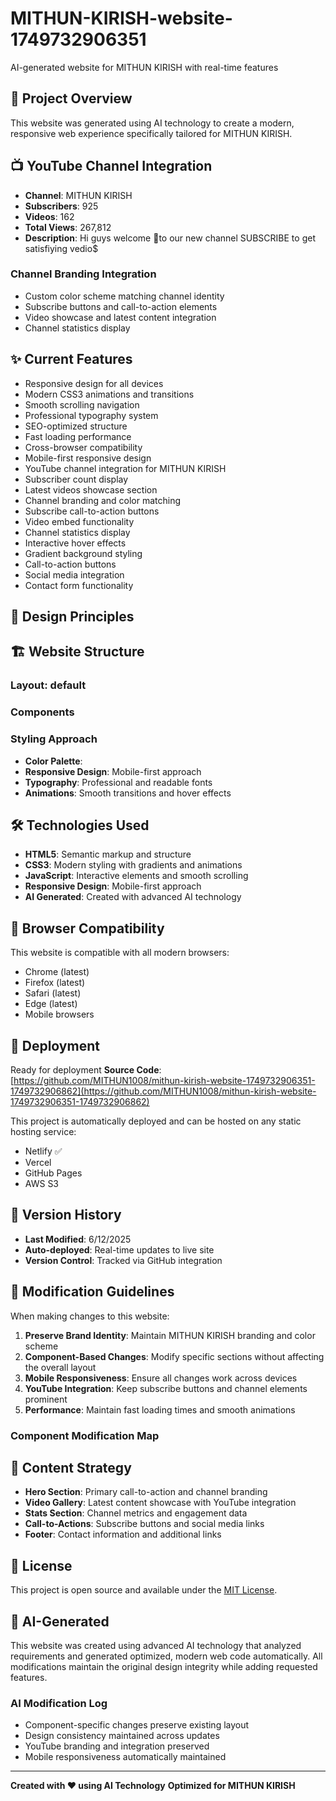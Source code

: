 # MITHUN-KIRISH-website-1749732906351

AI-generated website for MITHUN KIRISH with real-time features

## 🚀 Project Overview

This website was generated using AI technology to create a modern, responsive web experience specifically tailored for MITHUN KIRISH.


## 📺 YouTube Channel Integration

- **Channel**: MITHUN KIRISH
- **Subscribers**: 925
- **Videos**: 162
- **Total Views**: 267,812
- **Description**: Hi guys welcome 🙏to our new channel SUBSCRIBE to get satisfiying vedio$

### Channel Branding Integration
- Custom color scheme matching channel identity
- Subscribe buttons and call-to-action elements
- Video showcase and latest content integration
- Channel statistics display


## ✨ Current Features

- Responsive design for all devices
- Modern CSS3 animations and transitions
- Smooth scrolling navigation
- Professional typography system
- SEO-optimized structure
- Fast loading performance
- Cross-browser compatibility
- Mobile-first responsive design
- YouTube channel integration for MITHUN KIRISH
- Subscriber count display
- Latest videos showcase section
- Channel branding and color matching
- Subscribe call-to-action buttons
- Video embed functionality
- Channel statistics display
- Interactive hover effects
- Gradient background styling
- Call-to-action buttons
- Social media integration
- Contact form functionality

## 🎨 Design Principles



## 🏗️ Website Structure

### Layout: default

### Components


### Styling Approach
- **Color Palette**: 
- **Responsive Design**: Mobile-first approach
- **Typography**: Professional and readable fonts
- **Animations**: Smooth transitions and hover effects

## 🛠️ Technologies Used

- **HTML5**: Semantic markup and structure
- **CSS3**: Modern styling with gradients and animations
- **JavaScript**: Interactive elements and smooth scrolling
- **Responsive Design**: Mobile-first approach
- **AI Generated**: Created with advanced AI technology

## 📱 Browser Compatibility

This website is compatible with all modern browsers:
- Chrome (latest)
- Firefox (latest)
- Safari (latest)
- Edge (latest)
- Mobile browsers

## 🚀 Deployment

Ready for deployment
**Source Code**: [https://github.com/MITHUN1008/mithun-kirish-website-1749732906351-1749732906862](https://github.com/MITHUN1008/mithun-kirish-website-1749732906351-1749732906862)

This project is automatically deployed and can be hosted on any static hosting service:
- Netlify ✅
- Vercel
- GitHub Pages
- AWS S3

## 🔄 Version History

- **Last Modified**: 6/12/2025
- **Auto-deployed**: Real-time updates to live site
- **Version Control**: Tracked via GitHub integration

## 📝 Modification Guidelines

When making changes to this website:

1. **Preserve Brand Identity**: Maintain MITHUN KIRISH branding and color scheme
2. **Component-Based Changes**: Modify specific sections without affecting the overall layout
3. **Mobile Responsiveness**: Ensure all changes work across devices
4. **YouTube Integration**: Keep subscribe buttons and channel elements prominent
5. **Performance**: Maintain fast loading times and smooth animations

### Component Modification Map


## 🎯 Content Strategy

- **Hero Section**: Primary call-to-action and channel branding
- **Video Gallery**: Latest content showcase with YouTube integration
- **Stats Section**: Channel metrics and engagement data
- **Call-to-Actions**: Subscribe buttons and social media links
- **Footer**: Contact information and additional links

## 📄 License

This project is open source and available under the [MIT License](LICENSE).

## 🤖 AI-Generated

This website was created using advanced AI technology that analyzed requirements and generated optimized, modern web code automatically. All modifications maintain the original design integrity while adding requested features.

### AI Modification Log
- Component-specific changes preserve existing layout
- Design consistency maintained across updates
- YouTube branding and integration preserved
- Mobile responsiveness automatically maintained

---

**Created with ❤️ using AI Technology**
**Optimized for MITHUN KIRISH**
